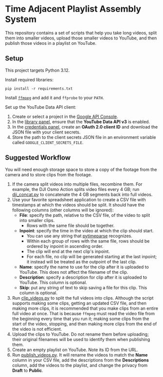 # Time Adjacent Playlist Assembly System
This repository contains a set of scripts that help you take long videos, split them into smaller videos, upload those
smaller videos to YouTube, and then publish those videos in a playlist on YouTube.

## Setup
This project targets Python 3.12.

Install required libraries:

    pip install -r requirements.txt

Install [`ffmpeg`](https://ffmpeg.org/) and add it and `ffprobe` to your `PATH`.

Set up the YouTube Data API client:
1. Create or select a project in the [Google API Console](https://console.cloud.google.com/).
2. In the [library panel](https://console.developers.google.com/apis/library), ensure that the **YouTube Data API v3**
   is enabled.
3. In the [credentials panel](https://console.developers.google.com/apis/credentials), create an
   **OAuth 2.0 client ID** and download the JSON file with your client secrets.
4. Store the path to the client secrets JSON file in an environment variable called `GOOGLE_CLIENT_SECRETS_FILE`.

## Suggested Workflow
You will need enough storage space to store a copy of the footage from the camera and to store clips from the footage.

1. If the camera split videos into multiple files, recombine them. For example, the DJI Osmo Action splits video files
   every 4 GB; run [dji_concat.py](dji_concat.py) to concatenate the 4 GB segments back into full videos.
2. Use your favorite spreadsheet application to create a CSV file with timestamps at which the videos should be split.
   It should have the following columns (other columns will be ignored):
    * **File**: specify the path, relative to the CSV file, of the video to split into smaller clips.
       * Rows with the same file should be together.
    * **Inpoint**: specify the time in the video at which the clip should start.
       * You can use any string that [pytimeparse](https://github.com/onegreyonewhite/pytimeparse2) recognizes.
       * Within each group of rows with the same file, rows should be ordered by inpoint in ascending order.
       * The clip will end at the next clip's inpoint.
       * For each file, no clip will be generated starting at the last inpoint; it instead will be treated as the
         outpoint of the last clip.
    * **Name**: specify the name to use for the clip after it is uploaded to YouTube. This does not affect the filename
      of the clip.
    * **Description**: specify a description for clip after it is uploaded to YouTube. This column is optional.
    * **Skip**: put any string of text to skip saving a file for this clip. This column is optional.
3. Run [clip_videos.py](clip_videos.py) to split the full videos into clips. Although the script supports making some
   clips, getting an updated CSV file, and then making more clips, it is recommended that you make clips from an entire
   full video at once. That is because `ffmpeg` must read the video file from the beginning every time that you run it;
   making some clips from the start of the video, stopping, and then making more clips from the end of the video is not
   efficient.
4. Upload the clips to YouTube. Do not rename them before uploading; their original filenames will be used to identify
   them when publishing them.
5. Create an empty playlist on YouTube. Note its ID from the URL.
6. Run [publish_videos.py](publish_videos.py). It will rename the videos to match the **Name** column in your CSV
   file, add the descriptions from the **Descriptions** column, add the videos to the playlist, and change the privacy
   from **Draft** to **Public**.
